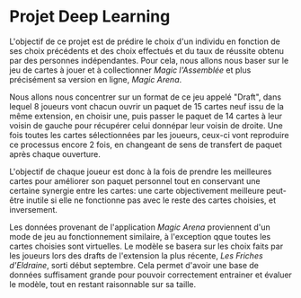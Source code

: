 # Projet Deep Learning

L'objectif de ce projet est de prédire le choix d'un individu en fonction de ses choix précédents et des choix effectués et du taux de réussite obtenu par des personnes 
indépendantes. Pour cela, nous allons nous baser sur le jeu de cartes à jouer et à collectionner *Magic l'Assemblée* et plus précisément sa version en ligne, *Magic Arena*. 

Nous allons nous concentrer sur un format de ce jeu appelé "Draft", dans lequel 8 joueurs vont chacun ouvrir un paquet de 15 cartes neuf issu de la même extension, en choisir une, puis passer le paquet de 14 
cartes à leur voisin de gauche pour récupérer celui donnépar leur voisin de droite. Une fois toutes les cartes sélectionnées par les joueurs, ceux-ci vont reproduire ce processus
encore 2 fois, en changeant de sens de transfert de paquet après chaque ouverture. 

L'objectif de chaque joueur est donc à la fois de prendre les meilleures cartes pour améliorer son paquet personnel tout en conservant une certaine synergie entre les cartes: une 
carte objectivement meilleure peut-être inutile si elle ne fonctionne pas avec le reste des cartes choisies, et inversement.

Les données provenant de l'application *Magic Arena* proviennent d'un mode de jeu au fonctionnement similaire, à l'exception qque toutes les cartes choisies sont virtuelles. Le 
modèle se basera sur les choix faits par les joueurs lors des drafts de l'extension la plus récente, *Les Friches d'Eldraine*, sorti début septembre. Cela permet d'avoir une base de 
données suffisament grande pour pouvoir correctement entrainer et évaluer le modèle, tout en restant raisonnable sur sa taille. 